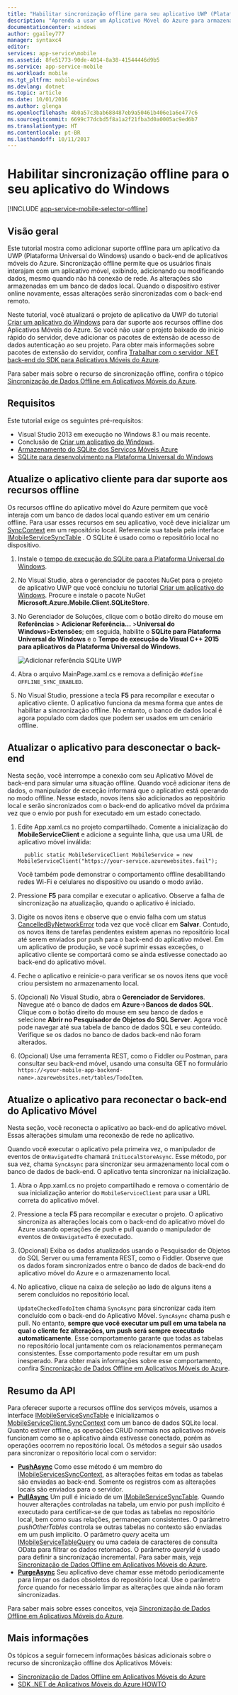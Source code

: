 ```yaml
---
title: "Habilitar sincronização offline para seu aplicativo UWP (Plataforma Universal do Windows) com os Aplicativos Móveis | Microsoft Docs"
description: "Aprenda a usar um Aplicativo Móvel do Azure para armazenar em cache e sincronizar dados offline no seu aplicativo UWP (Plataforma Universal do Windows)."
documentationcenter: windows
author: ggailey777
manager: syntaxc4
editor: 
services: app-service\mobile
ms.assetid: 8fe51773-90de-4014-8a38-41544446d9b5
ms.service: app-service-mobile
ms.workload: mobile
ms.tgt_pltfrm: mobile-windows
ms.devlang: dotnet
ms.topic: article
ms.date: 10/01/2016
ms.author: glenga
ms.openlocfilehash: 4b0a57c3bab688487eb9a50461b406e1a6e477c6
ms.sourcegitcommit: 6699c77dcbd5f8a1a2f21fba3d0a0005ac9ed6b7
ms.translationtype: HT
ms.contentlocale: pt-BR
ms.lasthandoff: 10/11/2017
---
```

# <a name="enable-offline-sync-for-your-windows-app"></a>Habilitar sincronização offline para o seu aplicativo do Windows
[!INCLUDE [app-service-mobile-selector-offline](../../includes/app-service-mobile-selector-offline.md)]

## <a name="overview"></a>Visão geral
Este tutorial mostra como adicionar suporte offline para um aplicativo da UWP (Plataforma Universal do Windows) usando o back-end de aplicativos móveis do Azure. Sincronização offline permite que os usuários finais interajam com um aplicativo móvel, exibindo, adicionando ou modificando dados, mesmo quando não há conexão de rede. As alterações são armazenadas em um banco de dados local. Quando o dispositivo estiver online novamente, essas alterações serão sincronizadas com o back-end remoto.

Neste tutorial, você atualizará o projeto de aplicativo da UWP do tutorial [Criar um aplicativo do Windows] para dar suporte aos recursos offline dos Aplicativos Móveis do Azure. Se você não usar o projeto baixado do início rápido do servidor, deve adicionar os pacotes de extensão de acesso de dados autenticação ao seu projeto. Para obter mais informações sobre pacotes de extensão do servidor, confira [Trabalhar com o servidor .NET back-end do SDK para Aplicativos Móveis do Azure](app-service-mobile-dotnet-backend-how-to-use-server-sdk.md).

Para saber mais sobre o recurso de sincronização offline, confira o tópico [Sincronização de Dados Offline em Aplicativos Móveis do Azure].

## <a name="requirements"></a>Requisitos
Este tutorial exige os seguintes pré-requisitos:

* Visual Studio 2013 em execução no Windows 8.1 ou mais recente.
* Conclusão de [Criar um aplicativo do Windows][Criar um aplicativo do Windows].
* [Armazenamento do SQLite dos Serviços Móveis Azure][sqlite store nuget]
* [SQLite para desenvolvimento na Plataforma Universal do Windows](http://www.sqlite.org/downloads)

## <a name="update-the-client-app-to-support-offline-features"></a>Atualize o aplicativo cliente para dar suporte aos recursos offline
Os recursos offline do aplicativo móvel do Azure permitem que você interaja com um banco de dados local quando estiver em um cenário offline. Para usar esses recursos em seu aplicativo, você deve inicializar um [SyncContext][synccontext] em um repositório local. Referencie sua tabela pela interface [IMobileServiceSyncTable][IMobileServiceSyncTable] . O SQLite é usado como o repositório local no dispositivo.

1. Instale o [tempo de execução do SQLite para a Plataforma Universal do Windows](http://sqlite.org/2016/sqlite-uwp-3120200.vsix).
2. No Visual Studio, abra o gerenciador de pacotes NuGet para o projeto de aplicativo UWP que você concluiu no tutorial [Criar um aplicativo do Windows].
    Procure e instale o pacote NuGet **Microsoft.Azure.Mobile.Client.SQLiteStore**.
3. No Gerenciador de Soluções, clique com o botão direito do mouse em **Referências** > **Adicionar Referência...** >**Universal do Windows**>**Extensões**; em seguida, habilite o **SQLite para Plataforma Universal do Windows** e o **Tempo de execução do Visual C++ 2015 para aplicativos da Plataforma Universal do Windows**.

    ![Adicionar referência SQLite UWP][1]
4. Abra o arquivo MainPage.xaml.cs e remova a definição `#define OFFLINE_SYNC_ENABLED`.
5. No Visual Studio, pressione a tecla **F5** para recompilar e executar o aplicativo cliente. O aplicativo funciona da mesma forma que antes de habilitar a sincronização offline. No entanto, o banco de dados local é agora populado com dados que podem ser usados em um cenário offline.

## <a name="update-sync"></a>Atualizar o aplicativo para desconectar o back-end
Nesta seção, você interrompe a conexão com seu Aplicativo Móvel de back-end para simular uma situação offline. Quando você adicionar itens de dados, o manipulador de exceção informará que o aplicativo está operando no modo offline. Nesse estado, novos itens são adicionados ao repositório local e serão sincronizados com o back-end do aplicativo móvel da próxima vez que o envio por push for executado em um estado conectado.

1. Edite App.xaml.cs no projeto compartilhado. Comente a inicialização do **MobileServiceClient** e adicione a seguinte linha, que usa uma URL de aplicativo móvel inválida:

         public static MobileServiceClient MobileService = new MobileServiceClient("https://your-service.azurewebsites.fail");

    Você também pode demonstrar o comportamento offline desabilitando redes Wi-Fi e celulares no dispositivo ou usando o modo avião.
2. Pressione **F5** para compilar e executar o aplicativo. Observe a falha de sincronização na atualização, quando o aplicativo é iniciado.
3. Digite os novos itens e observe que o envio falha com um status [CancelledByNetworkError] toda vez que você clicar em **Salvar**. Contudo, os novos itens de tarefas pendentes existem apenas no repositório local até serem enviados por push para o back-end do aplicativo móvel.  Em um aplicativo de produção, se você suprimir essas exceções, o aplicativo cliente se comportará como se ainda estivesse conectado ao back-end do aplicativo móvel.
4. Feche o aplicativo e reinicie-o para verificar se os novos itens que você criou persistem no armazenamento local.
5. (Opcional) No Visual Studio, abra o **Gerenciador de Servidores**. Navegue até o banco de dados em **Azure**->**Bancos de dados SQL**. Clique com o botão direito do mouse em seu banco de dados e selecione **Abrir no Pesquisador de Objetos do SQL Server**. Agora você pode navegar até sua tabela de banco de dados SQL e seu conteúdo. Verifique se os dados no banco de dados back-end não foram alterados.
6. (Opcional) Use uma ferramenta REST, como o Fiddler ou Postman, para consultar seu back-end móvel, usando uma consulta GET no formulário `https://<your-mobile-app-backend-name>.azurewebsites.net/tables/TodoItem`.

## <a name="update-online-app"></a>Atualize o aplicativo para reconectar o back-end do Aplicativo Móvel
Nesta seção, você reconecta o aplicativo ao back-end do aplicativo móvel. Essas alterações simulam uma reconexão de rede no aplicativo.

Quando você executar o aplicativo pela primeira vez, o manipulador de eventos de `OnNavigatedTo` chamará `InitLocalStoreAsync`. Esse método, por sua vez, chama `SyncAsync` para sincronizar seu armazenamento local com o banco de dados de back-end. O aplicativo tenta sincronizar na inicialização.

1. Abra o App.xaml.cs no projeto compartilhado e remova o comentário de sua inicialização anterior do `MobileServiceClient` para usar a URL correta do aplicativo móvel.
2. Pressione a tecla **F5** para recompilar e executar o projeto. O aplicativo sincroniza as alterações locais com o back-end do aplicativo móvel do Azure usando operações de push e pull quando o manipulador de eventos de `OnNavigatedTo` é executado.
3. (Opcional) Exiba os dados atualizados usando o Pesquisador de Objetos do SQL Server ou uma ferramenta REST, como o Fiddler. Observe que os dados foram sincronizados entre o banco de dados de back-end do aplicativo móvel do Azure e o armazenamento local.
4. No aplicativo, clique na caixa de seleção ao lado de alguns itens a serem concluídos no repositório local.

   `UpdateCheckedTodoItem` chama `SyncAsync` para sincronizar cada item concluído com o back-end do Aplicativo Móvel. `SyncAsync` chama push e pull. No entanto, **sempre que você executar um pull em uma tabela na qual o cliente fez alterações, um push será sempre executado automaticamente**. Esse comportamento garante que todas as tabelas no repositório local juntamente com os relacionamentos permaneçam consistentes. Esse comportamento pode resultar em um push inesperado.  Para obter mais informações sobre esse comportamento, confira [Sincronização de Dados Offline em Aplicativos Móveis do Azure].

## <a name="api-summary"></a>Resumo da API
Para oferecer suporte a recursos offline dos serviços móveis, usamos a interface [IMobileServiceSyncTable] e inicializamos o [MobileServiceClient.SyncContext][synccontext] com um banco de dados SQLite local. Quanto estiver offline, as operações CRUD normais nos aplicativos móveis funcionam como se o aplicativo ainda estivesse conectado, porém as operações ocorrem no repositório local. Os métodos a seguir são usados para sincronizar o repositório local com o servidor:

* **[PushAsync]** Como esse método é um membro do [IMobileServicesSyncContext], as alterações feitas em todas as tabelas são enviadas ao back-end. Somente os registros com as alterações locais são enviados para o servidor.
* **[PullAsync]** Um pull é iniciado de um [IMobileServiceSyncTable]. Quando houver alterações controladas na tabela, um envio por push implícito é executado para certificar-se de que todas as tabelas no repositório local, bem como suas relações, permaneçam consistentes. O parâmetro *pushOtherTables* controla se outras tabelas no contexto são enviadas em um push implícito. O parâmetro *query* aceita um [IMobileServiceTableQuery<T>][IMobileServiceTableQuery] ou uma cadeia de caracteres de consulta OData para filtrar os dados retornados. O parâmetro *queryId* é usado para definir a sincronização incremental. Para saber mais, veja [Sincronização de Dados Offline em Aplicativos Móveis do Azure](app-service-mobile-offline-data-sync.md#how-sync-works).
* **[PurgeAsync]** Seu aplicativo deve chamar esse método periodicamente para limpar os dados obsoletos do repositório local. Use o parâmetro *force* quando for necessário limpar as alterações que ainda não foram sincronizadas.

Para saber mais sobre esses conceitos, veja [Sincronização de Dados Offline em Aplicativos Móveis do Azure](app-service-mobile-offline-data-sync.md#how-sync-works).

## <a name="more-info"></a>Mais informações
Os tópicos a seguir fornecem informações básicas adicionais sobre o recurso de sincronização offline dos Aplicativos Móveis:

* [Sincronização de Dados Offline em Aplicativos Móveis do Azure]
* [SDK .NET de Aplicativos Móveis do Azure HOWTO][8]

<!-- Anchors. -->
[Update the app to support offline features]: #enable-offline-app
[Update the sync behavior of the app]: #update-sync
[Update the app to reconnect your Mobile Apps backend]: #update-online-app
[Next Steps]:#next-steps

<!-- Images -->
[1]: ./media/app-service-mobile-windows-store-dotnet-get-started-offline-data/app-service-mobile-add-reference-sqlite-dialog.png
[11]: ./media/app-service-mobile-windows-store-dotnet-get-started-offline-data/app-service-mobile-add-wp81-reference-sqlite-dialog.png
[13]: ./media/app-service-mobile-windows-store-dotnet-get-started-offline-data/cpu-architecture.png


<!-- URLs. -->
[Sincronização de Dados Offline em Aplicativos Móveis do Azure]: app-service-mobile-offline-data-sync.md
[Criar um aplicativo do Windows]: app-service-mobile-windows-store-dotnet-get-started.md
[SQLite for Windows 8.1]: http://go.microsoft.com/fwlink/?LinkID=716919
[SQLite for Windows Phone 8.1]: http://go.microsoft.com/fwlink/?LinkID=716920
[SQLite for Windows 10]: http://go.microsoft.com/fwlink/?LinkID=716921
[synccontext]: https://msdn.microsoft.com/library/azure/microsoft.windowsazure.mobileservices.mobileserviceclient.synccontext(v=azure.10).aspx
[sqlite store nuget]: https://www.nuget.org/packages/Microsoft.Azure.Mobile.Client.SQLiteStore/
[IMobileServiceSyncTable]: https://msdn.microsoft.com/library/azure/mt691742(v=azure.10).aspx
[IMobileServiceTableQuery]: https://msdn.microsoft.com/library/azure/dn250631(v=azure.10).aspx
[IMobileServicesSyncContext]: https://msdn.microsoft.com/library/azure/microsoft.windowsazure.mobileservices.sync.imobileservicesynccontext(v=azure.10).aspx
[MobileServicePushFailedException]: https://msdn.microsoft.com/library/azure/microsoft.windowsazure.mobileservices.sync.mobileservicepushfailedexception(v=azure.10).aspx
[Status]: https://msdn.microsoft.com/library/azure/microsoft.windowsazure.mobileservices.sync.mobileservicepushcompletionresult.status(v=azure.10).aspx
[CancelledByNetworkError]: https://msdn.microsoft.com/library/azure/microsoft.windowsazure.mobileservices.sync.mobileservicepushstatus(v=azure.10).aspx
[PullAsync]: https://msdn.microsoft.com/library/azure/mt667558(v=azure.10).aspx
[PushAsync]: https://msdn.microsoft.com/library/azure/microsoft.windowsazure.mobileservices.mobileservicesynccontextextensions.pushasync(v=azure.10).aspx
[PurgeAsync]: https://msdn.microsoft.com/library/azure/microsoft.windowsazure.mobileservices.sync.imobileservicesynctable.purgeasync(v=azure.10).aspx
[8]: app-service-mobile-dotnet-how-to-use-client-library.md
